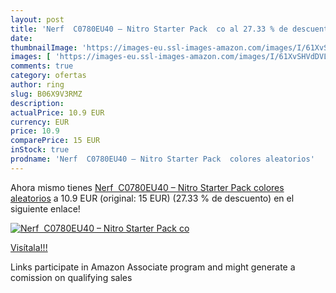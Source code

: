 ```yaml
---
layout: post
title: 'Nerf  C0780EU40 – Nitro Starter Pack  co al 27.33 % de descuento'
date: 
thumbnailImage: 'https://images-eu.ssl-images-amazon.com/images/I/61XvSHVdDVL._SL200_.jpg'
images: [ 'https://images-eu.ssl-images-amazon.com/images/I/61XvSHVdDVL._SL200_.jpg' ]
comments: true
category: ofertas
author: ring
slug: B06X9V3RMZ
description:
actualPrice: 10.9 EUR
currency: EUR
price: 10.9
comparePrice: 15 EUR
inStock: true
prodname: 'Nerf  C0780EU40 – Nitro Starter Pack  colores aleatorios'
---
```


Ahora mismo tienes [Nerf  C0780EU40 – Nitro Starter Pack  colores aleatorios](https://www.amazon.es/dp/B06X9V3RMZ/?tag=tolees-21) a 10.9 EUR (original: 15 EUR) (27.33 %  de descuento) en el siguiente enlace!

[![Nerf  C0780EU40 – Nitro Starter Pack  co](https://images-eu.ssl-images-amazon.com/images/I/61XvSHVdDVL._SL200_.jpg)](https://www.amazon.es/dp/B06X9V3RMZ/?tag=tolees-21)

[Visítala!!!](https://www.amazon.es/dp/B06X9V3RMZ/?tag=tolees-21)

Links participate in Amazon Associate program and might generate a comission on qualifying sales
